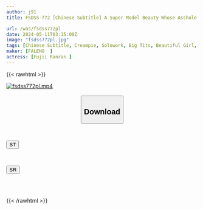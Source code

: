 ```yaml
---
author: j91
title: FSDSS-772 [Chinese Subtitle] A Super Model Beauty Whose Asshole Feels Ticklish Makes Her Pink Anus Licked And Has Whitening Pre-butt Sex With Full View Of Her Asshole Ranran Fujii

url: /was/fsdss772pl
date: 2024-05-11T03:15:00Z
image: "fsdss772pl.jpg"
tags: [Chinese Subtitle, Creampie, Solowork, Big Tits, Beautiful Girl, Slut, Butt	]
maker: [FALENO  ]
actress: [Fujii Ranran ]
---
```



{{< rawhtml >}}

<div class="video" data-videoid="kvVvM03G7MFOMm3">
    <a href="javascript:;">
        <img src="/was/fsdss772pl/fsdss772pl.jpg" width="WIDTH" height="HEIGHT" alt="fsdss772pl.mp4" loading="lazy">
    </a>
</div>

<script type="text/javascript" src="https://j91.asia/asset/on-demand-st.js"></script>

<br>
  <link rel="stylesheet" href="https://j91.asia/asset/bs5.css">
  
  <center>
  <button class="btn btn-primary" type="button" data-bs-toggle="collapse" data-bs-target=".multi-collapse" aria-expanded="false" aria-controls="multiCollapseExample1 multiCollapseExample2"><h2>Download</h2></button></center>
</p>
<div class="row">
  <div class="col">
    <div class="collapse multi-collapse" id="multiCollapseExample1">
      <div class="card card-body">
	      	      <br>
<div class="buttons">  
<p><a href="https://streamtape.to/v/kvVvM03G7MFOMm3" target="_blank"><button class="btn-hover color-3"><i class="fa fa-download"></i> ST</button></a></p></div>
    </div>
  </div>
</div>
  <div class="col">
    <div class="collapse multi-collapse" id="multiCollapseExample2">
      <div class="card card-body">
	      <br>
<div class="buttons">
<p><a href="https://rubystm.com/hc64q0vtfgiw" target="_blank"><button class="btn-hover color-9"><i class="fa fa-download"></i> SR</button></a></p></div>
<br><br>
      </div>
    </div>
  </div>
</div>

{{< /rawhtml >}}